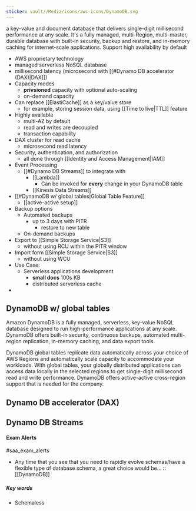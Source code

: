 ```yaml
---
sticker: vault//Media/icons/aws-icons/DynamoDB.svg
---
```

a key-value and document database that delivers single-digit millisecond performance at any scale. It's a fully managed, multi-Region, multi-master, durable database with built-in security, backup and restore, and in-memory caching for internet-scale applications.
Support high availability by default

- AWS proprietary technology
- managed serverless NoSQL database
- millisecond latency (microsecond with [[#Dynamo DB accelerator (DAX)|DAX]])
- Capacity modes
	- **privsioned** capacity with optional auto-scaling
	- on-demand capacity
- Can replace [[ElastiCache]] as a key/value store 
	- for example, storing session data, using [[Time to live|TTL]] feature
- Highly available
	- multi-AZ by default
	- read and writes are decoupled
	- transaction capability
- DAX cluster for read cache
	- microsecond read latency
- Security, authentication, and authorization
	- all done through [[Identity and Access Management|IAM]]
- Event Processing
	- [[#Dynamo DB Streams]] to integrate with 
		- [[Lambda]]
			- Can be invoked for **every** change in your DynamoDB table
		- [[Kinesis Data Streams]]
- [[#DynamoDB w/ global tables|Global Table Feature]]
	- [[active-active setup]]
- Backup options
	- Automated backups
		- up to 3 days with PITR
			- restore to new table
	- On-demand backups
- Export to [[Simple Storage Service|S3]]
	- without using RCU within the PITR window
- Import form [[Simple Storage Service|S3]]
	- without using WCU
- Use Case: 
	- Serverless applications development
		- **small docs** 100s KB
		- distributed serverless cache
- 


## DynamoDB w/ global tables

Amazon DynamoDB is a fully managed, serverless, key-value NoSQL database designed to run high-performance applications at any scale. DynamoDB offers built-in security, continuous backups, automated multi-region replication, in-memory caching, and data export tools.

DynamoDB global tables replicate data automatically across your choice of AWS Regions and automatically scale capacity to accommodate your workloads. With global tables, your globally distributed applications can access data locally in the selected regions to get single-digit millisecond read and write performance. DynamoDB offers active-active cross-region support that is needed for the company.

## Dynamo DB accelerator (DAX)

## Dynamo DB Streams


#### Exam Alerts 
#saa_exam_alerts 
- Any time that you see that you need to rapidly evolve schemas/have a flexible type of database schema, a great choice would be... :: [[DynamoDB]]
<!--SR:!2024-05-04,1,230-->


##### Key words
- Schemaless